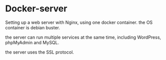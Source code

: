 # Docker-server
Setting up a web server with Nginx, using one docker container. the OS container is debian buster.

the server can run multiple services at the same time, including WordPress, phpMyAdmin and MySQL.

the server uses the SSL protocol.
